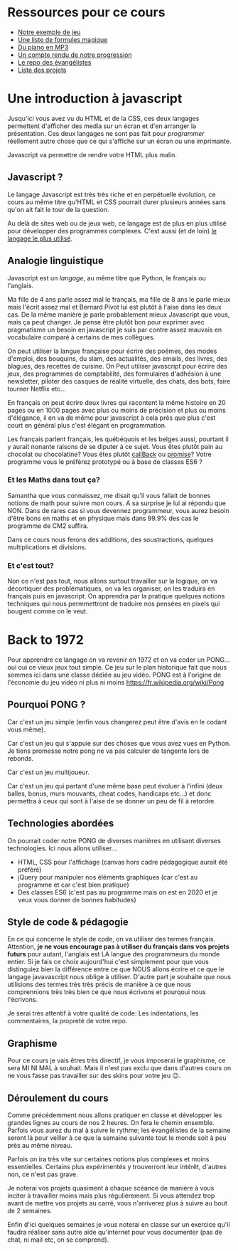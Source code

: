 # Ressources pour ce cours

- [Notre exemple de jeu](https://davidmarsprof.github.io/pong/exemple)
- [Une liste de formules magique](formules-magiques.md)
- [Du piano en MP3](https://github.com/davidmarsprof/pong/tree/main/exemple/sound)
- [Un compte rendu de notre progression](progression.md)
- [Le repo des évangélistes](https://github.com/VinekNet/pong_organisation)
- [Liste des projets](https://github.com/VinekNet/pong_organisation/blob/main/team.md)
# Une introduction à javascript

Jusqu'ici vous avez vu du HTML et de la CSS, ces deux langages permettent d'afficher des media sur un écran et d'en arranger la présentation. Ces deux langages ne sont pas fait pour *programmer* réellement autre chose que ce qui s'affiche sur un écran ou une imprimante. 

Javascript va permettre de rendre votre HTML plus malin.

## Javascript ?

Le langage Javascript est très très riche et en perpétuelle évolution, ce cours au même titre qu'HTML et CSS pourrait durer plusieurs années sans qu'on ait fait le tour de la question. 

Au delà de sites web ou de jeux web, ce langage est de plus en plus utilisé pour développer des programmes complexes. C'est aussi (et de loin) [le langage le plus utilisé](https://insights.stackoverflow.com/survey/2020/#technology-programming-scripting-and-markup-languages-all-respondents).

## Analogie linguistique

Javascript est un *langage*, au même titre que Python, le français ou l'anglais.

Ma fille de 4 ans parle assez mal le français, ma fille de 8 ans le parle mieux mais l'écrit assez mal et Bernard Pivot lui est plutôt à l'aise dans les deux cas.
De la même manière je parle probablement mieux Javascript que vous, mais ça peut changer. Je pense être plutôt bon pour exprimer avec pragmatisme un besoin en javascript je suis par contre assez mauvais en vocabulaire comparé à certains de mes collègues.

On peut utiliser la langue française pour écrire des poêmes, des modes d'emploi, des bouquins, du slam, des actualités, des emails, des livres, des blagues, des recettes de cuisine.
On Peut utiliser javascript pour écrire des jeux, des programmes de comptabilité, des formulaires d'adhésion à une newsletter, piloter des casques de réalité virtuelle, des chats, des bots, faire tourner Netflix etc...

En français on peut écrire deux livres qui racontent la même histoire en 20 pages ou en 1000 pages avec plus ou moins de précision et plus ou moins d'élégance, il en va de même pour javascript à cela près que plus c'est court en général plus c'est élégant en programmation.

Les français parlent français, les québéquois et les belges aussi, pourtant il y aurait nonante raisons de se diputer à ce sujet. Vous êtes plutôt pain au chocolat ou chocolatine? Vous êtes plutôt [callBack](https://developer.mozilla.org/fr/docs/Glossaire/Fonction_de_rappel) ou [promise](https://developer.mozilla.org/fr/docs/Web/JavaScript/Reference/Objets_globaux/Promise)? Votre programme vous le préférez prototypé ou à base de classes ES6 ?

### Et les Maths dans tout ça?

Samantha que vous connaissez, me disait qu'il vous fallait de bonnes notions de math pour suivre mon cours. A sa surprise je lui ai répondu que NON. Dans de rares cas si vous devennez programmeur, vous aurez besoin d'être bons en maths et en physique mais dans 99.9% des cas le programme de CM2 suffira. 

Dans ce cours nous ferons des additions, des soustractions, quelques multiplications et divisions.

### Et c'est tout?

Non ce n'est pas tout, nous allons surtout travailler sur la logique, on va décortiquer des problématiques, on va les organiser, on les traduira en français puis en javascript.
On apprendra par la pratique quelques notions techniques qui nous permmettront de traduire nos pensées en pixels qui bougent comme on le veut.

# Back to 1972 

Pour apprendre ce langage on va revenir en 1972 et on va coder un PONG... oui oui ce vieux jeux tout simple. Ce jeu sur le plan historique fait que nous sommes ici dans une classe dédiée au jeu vidéo. PONG est à l'origine de l'économie du jeu vidéo ni plus ni moins https://fr.wikipedia.org/wiki/Pong

## Pourquoi PONG ?

Car c'est un jeu simple (enfin vous changerez peut être d'avis en le codant vous même).

Car c'est un jeu qui s'appuie sur des choses que vous avez vues en Python. 
Je tiens promesse notre pong ne va pas calculer de tangente lors de rebonds.

Car c'est un jeu multijoueur.

Car c'est un jeu qui partant d'une même base peut évoluer à l'infini (deux balles, bonus, murs mouvants, cheat codes, handicaps etc...) et donc permettra à ceux qui sont à l'aise de se donner un peu de fil à retordre.

## Technologies abordées

On pourrait coder notre PONG de diverses manières en utilisant diverses technologies. Ici nous allons utiliser...

- HTML, CSS pour l'affichage (canvas hors cadre pédagogique aurait été préféré)
- jQuery pour manipuler nos éléments graphiques (car c'est au programme et car c'est bien pratique)
- Des classes ES6 (c'est pas au programme mais on est en 2020 et je veux vous donner de bonnes habitudes)

## Style de code & pédagogie

En ce qui concerne le style de code, on va utiliser des termes français. Attention, **je ne vous encourage pas à utiliser du français dans vos projets futurs** pour autant, l'anglais est LA langue des programmeurs du monde entier. Si je fais ce choix aujourd'hui c'est simplement pour que vous distinguiez bien la différence entre ce que NOUS allons écrire et ce que le langage javavascript nous oblige à utiliser. D'autre part je souhaite que nous utilisions des termes très très précis de manière à ce que nous comprennions très très bien ce que nous écrivons et pourqoui nous l'écrivons.

Je serai très attentif à votre qualité de code: Les indentations, les commentaires, la propreté de votre repo.

## Graphisme

Pour ce cours je vais êtres très directif, je vous imposerai le graphisme, ce sera MI NI MAL à souhait.
Mais il n'est pas exclu que dans d'autres cours on ne vous fasse pas travailler sur des skins pour votre jeu :wink:.

## Déroulement du cours

Comme précédemment nous allons pratiquer en classe et développer les grandes lignes au cours de nos 2 heures. 
On fera le chemin ensemble. Parfois vous aurez du mal à suivre le rythme; les évangélistes de la semaine seront là pour veiller à ce que la semaine suivante tout le monde soit à peu près au même niveau.

Parfois on ira très vite sur certaines notions plus complexes et moins essentielles. Certains plus expérimentés y trouverront leur intérêt, d'autres non, ce n'est pas grave.

Je noterai vos projets quasiment à chaque scéance de manière à vous inciter à travailler moins mais plus régulièrement. Si vous attendez trop avant de mettre vos projets au carré, vous n'arriverez plus à suivre au bout de 2 semaines.

Enfin d'ici quelques semaines je vous noterai en classe sur un exercice qu'il faudra réaliser sans autre aide qu'internet pour vous documenter (pas de chat, ni mail etc, on se comprend).
